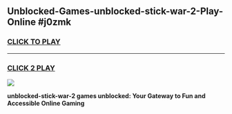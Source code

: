 
## Unblocked-Games-unblocked-stick-war-2-Play-Online #j0zmk
<h3>
<a href="https://news.freeplayer.one?title=unblocked-stick-war-2&ref=3">CLICK TO PLAY</a></h3>
<hr>

<h3>
<a href="https://news.freeplayer.one?title=unblocked-stick-war-2&ref=3">CLICK 2 PLAY</a>
  
</h3>

<a href="https://news.freeplayer.one?title=unblocked-stick-war-2&ref=3"><img src="https://clearcache.store/games.png"></a>


**unblocked-stick-war-2 games unblocked: Your Gateway to Fun and Accessible Online Gaming**

